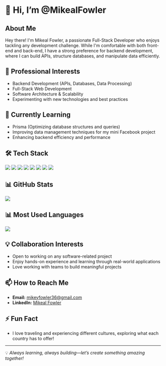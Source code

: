 # 👋 Hi, I’m @MikealFowler

## About Me
Hey there! I'm Mikeal Fowler, a passionate Full-Stack Developer who enjoys tackling any development challenge. While I'm comfortable with both front-end and back-end, I have a strong preference for backend development, where I can build APIs, structure databases, and manipulate data efficiently.

## 🚀 Professional Interests
- Backend Development (APIs, Databases, Data Processing)
- Full-Stack Web Development
- Software Architecture & Scalability
- Experimenting with new technologies and best practices

## 🌱 Currently Learning
- Prisma (Optimizing database structures and queries)
- Improving data management techniques for my mini Facebook project
- Enhancing backend efficiency and performance

## 🛠 Tech Stack
<p align="left">
  <img src="https://img.shields.io/badge/JavaScript-F7DF1E?style=for-the-badge&logo=javascript&logoColor=black" />
  <img src="https://img.shields.io/badge/Node.js-339933?style=for-the-badge&logo=node.js&logoColor=white" />
  <img src="https://img.shields.io/badge/Express.js-000000?style=for-the-badge&logo=express&logoColor=white" />
  <img src="https://img.shields.io/badge/Prisma-2D3748?style=for-the-badge&logo=prisma&logoColor=white" />
  <img src="https://img.shields.io/badge/PostgreSQL-316192?style=for-the-badge&logo=postgresql&logoColor=white" />
  <img src="https://img.shields.io/badge/MySQL-4479A1?style=for-the-badge&logo=mysql&logoColor=white" />
  <img src="https://img.shields.io/badge/Git-F05032?style=for-the-badge&logo=git&logoColor=white" />
  <img src="https://img.shields.io/badge/GitHub-181717?style=for-the-badge&logo=github&logoColor=white" />
</p>

## 📊 GitHub Stats
<p align="left">
  <img src="https://github-readme-stats.vercel.app/api?username=MikealFowler&show_icons=true&theme=dark" />
</p>

## 📊 Most Used Languages
<p align="left">
  <img src="https://github-readme-stats.vercel.app/api/top-langs/?username=MikealFowler&layout=compact&theme=dark" />
</p>

## 💡 Collaboration Interests
- Open to working on any software-related project
- Enjoy hands-on experience and learning through real-world applications
- Love working with teams to build meaningful projects

## 📫 How to Reach Me
- **Email:** mikeyfowler36@gmail.com
- **LinkedIn:** [Mikeal Fowler](https://www.linkedin.com/in/mikeal-fowler-3102a7304/)

## ⚡ Fun Fact
- I love traveling and experiencing different cultures, exploring what each country has to offer!

---
💡 *Always learning, always building—let’s create something amazing together!*
